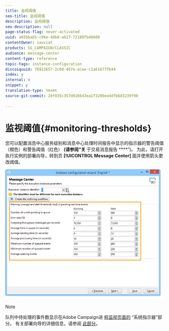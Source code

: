 ```yaml
---
title: 监视阈值
seo-title: 监视阈值
description: 监视阈值
seo-description: null
page-status-flag: never-activated
uuid: a65bbab5-c96e-4db8-ab17-72189fb48608
contentOwner: sauviat
products: SG_CAMPAIGN/CLASSIC
audience: message-center
content-type: reference
topic-tags: instance-configuration
discoiquuid: 76922657-2c0d-467e-acee-c1a61677fb44
index: y
internal: n
snippet: y
translation-type: tm+mt
source-git-commit: 20f835c357d016643ea1f3209ee4dfb6d3239f90

---
```



# 监视阈值{#monitoring-thresholds}

您可以配置消息中心服务级别和消息中心处理时间报告中显示的指示器的警告阈值（橙色）和警告阈值（红色） **(请参阅“关** 于交易消息报告 ****[](../../message-center/using/about-transactional-messaging-reports.md)”)。 为此，请打开执行实例的部署向导，转到页 **[!UICONTROL Message Center]** 面并使用箭头更改阈值。

![](assets/messagecenter_monitor_events_001.png)

>[!NOTE]
>
>队列中待处理的事件数显示在Adobe Campaign进 [程监视页面的](../../production/using/monitoring-processes.md#system-indicators) “系统指示器”部分。 有关部署向导的详细信息，请参阅 [此部分](../../installation/using/deploying-an-instance.md#deployment-wizard)。

